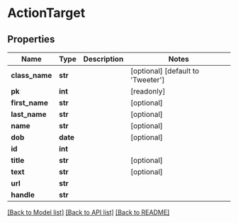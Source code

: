 # ActionTarget

## Properties
Name | Type | Description | Notes
------------ | ------------- | ------------- | -------------
**class_name** | **str** |  | [optional] [default to 'Tweeter']
**pk** | **int** |  | [readonly] 
**first_name** | **str** |  | [optional] 
**last_name** | **str** |  | [optional] 
**name** | **str** |  | [optional] 
**dob** | **date** |  | [optional] 
**id** | **int** |  | 
**title** | **str** |  | [optional] 
**text** | **str** |  | [optional] 
**url** | **str** |  | 
**handle** | **str** |  | 

[[Back to Model list]](../README.md#documentation-for-models) [[Back to API list]](../README.md#documentation-for-api-endpoints) [[Back to README]](../README.md)


